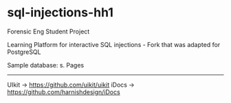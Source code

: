 # sql-injections-hh1
Forensic Eng Student Project 

Learning Platform for interactive SQL injections - Fork that was adapted for PostgreSQL

Sample database: s. Pages

---

UIkit -> https://github.com/uikit/uikit
iDocs -> https://github.com/harnishdesign/iDocs
